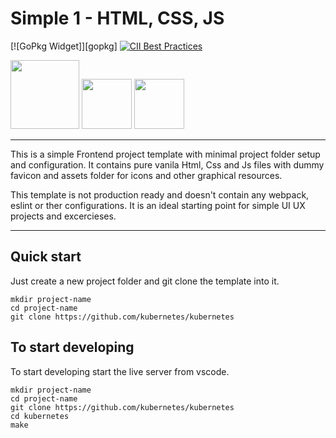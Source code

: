 # Simple 1 - HTML, CSS, JS

[![GoPkg Widget]][gopkg] [![CII Best Practices](https://bestpractices.coreinfrastructure.org/projects/569/badge)](https://bestpractices.coreinfrastructure.org/projects/569)

<img src="https://upload.wikimedia.org/wikipedia/commons/thumb/6/61/HTML5_logo_and_wordmark.svg/512px-HTML5_logo_and_wordmark.svg.png" width="110">
<img src="https://upload.wikimedia.org/wikipedia/commons/thumb/d/d5/CSS3_logo_and_wordmark.svg/363px-CSS3_logo_and_wordmark.svg.png" width="80">
<img src="https://upload.wikimedia.org/wikipedia/commons/thumb/6/6a/JavaScript-logo.png/600px-JavaScript-logo.png" width="80">

---

This is a simple Frontend project template with minimal project folder setup and configuration. It contains pure vanila Html, Css and Js files with dummy favicon and assets folder for icons and other graphical resources.

This template is not production ready and doesn't contain any webpack, eslint or ther configurations. It is an ideal starting point for simple UI UX projects and excercieses.

---

## Quick start

Just create a new project folder and git clone the template into it.

```
mkdir project-name
cd project-name
git clone https://github.com/kubernetes/kubernetes
```

## To start developing

To start developing start the live server from vscode.

```
mkdir project-name
cd project-name
git clone https://github.com/kubernetes/kubernetes
cd kubernetes
make
```
